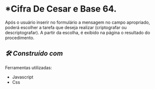 # *Cifra De Cesar e Base 64.
Após o usuário inserir no formulário a mensagem no campo apropriado, poderá escolher a tarefa que deseja realizar 
(criptografar ou descriptografar). A partir da escolha, é exibido na página o resultado do procedimento.

## *🛠️ Construído com*
Ferramentas utilizadas:
* Javascript 
* Css


